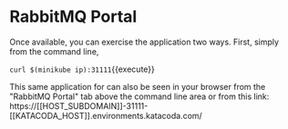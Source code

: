 # RabbitMQ Portal #

Once available, you can exercise the application two ways. First, simply from the command line,

`curl $(minikube ip):31111`{{execute}}

This same application for can also be seen in your browser from the "RabbitMQ Portal" tab above the command line area or from this link: https://[[HOST_SUBDOMAIN]]-31111-[[KATACODA_HOST]].environments.katacoda.com/